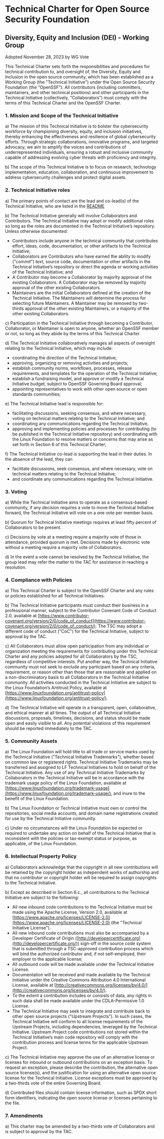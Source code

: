 # Technical Charter for Open Source Security Foundation

## Diversity, Equity and Inclusion (DEI) - Working Group

Adopted November 28, 2023 by WG Vote

This Technical Charter sets forth the responsibilities and procedures for technical contribution to, and oversight of, the Diversity, Equity and Inclusion in the open source community, which has been established as a Working Group (the "Technical Initiative") under the Open Source Security Foundation (the “OpenSSF”). All contributors (including committers, maintainers, and other technical positions) and other participants in the Technical Initiative (collectively, “Collaborators”) must comply with the terms of this Technical Charter and the OpenSSF Charter.

### 1. Mission and Scope of the Technical Initiative

 a)	The mission of this Technical Initiative  is to bolster the cybersecurity workforce by championing diversity, equity, and inclusion initiatives, thereby enhancing the effectiveness and resilience of global cybersecurity efforts. Through strategic collaborations, innovative programs, and targeted advocacy, we aim to amplify the voices and contributions of underrepresented individuals, ensuring a robust and inclusive community capable of addressing evolving cyber threats with proficiency and integrity.

 b)	The scope of this Technical Initiative is to focus on research, technology implementation, education, collaboration, and continuous improvement to address cybersecurity challenges and protect digital assets.

### 2. Technical initiative roles

a)	The primary points of contact are the lead and co-lead(s) of the Technical Initiative, who are listed in the [README](https://github.com/ossf/wg-dei/blob/main/README.md#governance)

b)	The Technical Initiative generally will involve Collaborators and Contributors. The Technical Initiative may adopt or modify additional roles so long as the roles are documented in the Technical Initiative’s repository. Unless otherwise documented:

- Contributors include anyone in the technical community that contributes effort, ideas, code, documentation, or other artifacts to the Technical Initiative;
- Collaborators are Contributors who have earned the ability to modify ("commit") text, source code, documentation or other artifacts in the Technical Initiative’s repository or direct the agenda or working activities of the Technical Initiative; and
- A Contributor may become a Collaborator by majority approval of the existing Collaborators. A Collaborator may be removed by majority approval of the other existing Collaborators.
- Maintainers are the initial Collaborators defined at the creation of the Technical Initiative. The Maintainers will determine the process for selecting future Maintainers. A Maintainer may be removed by two-thirds approval of the other existing Maintainers, or a majority of the other existing Collaborators.

c) 	Participation in the Technical Initiative through becoming a Contributor, Collaborator, or Maintainer is open to anyone, whether an OpenSSF member or not, so long as they abide by the terms of this Technical Charter.

d)	The Technical Initiative collaboratively manages all aspects of oversight relating to the Technical Initiative, which may include:
- coordinating the direction of the Technical Initiative;
- approving, organizing or removing activities and projects;
- establish community norms, workflows, processes, release requirements, and templates for the operation of the Technical Initiative;
- establish a fundraising model, and approve or modify a Technical Initiative budget, subject to OpenSSF Governing Board approval;
- appointing representatives to work with other open source or open standards communities;

e)	The Technical Initiative lead is responsible for:
- facilitating discussions, seeking consensus, and where necessary, voting on technical matters relating to the Technical Initiative; and
- coordinating any communications regarding the Technical Initiative.
- approving and implementing policies and processes for contributing (to be published in the Technical Initiative repository) and coordinating with the Linux Foundation to resolve matters or concerns that may arise as set forth in Section 6 of this Technical Charter;

f) The Technical Initiative co-lead is supporting the lead in their duties. In the absence of the lead, they can
- facilitate discussions, seek consensus, and where necessary, vote on technical matters relating to the Technical Initiative;
- and coordinate any communications regarding the Technical Initiative.

### 3. Voting

a)	While the Technical Initiative aims to operate as a consensus-based community, if any decision requires a vote to move the Technical Initiative forward, the Technical Initiative will vote on a one vote per member basis.

b)	Quorum for Technical Initiative meetings requires at least fifty percent of Collaborators to be present.

c) 	Decisions by vote at a meeting require a majority vote of those in attendance, provided quorum is met. Decisions made by electronic vote without a meeting require a majority vote of Collaborators.

d)	In the event a vote cannot be resolved by the Technical Initiative, the group lead may refer the matter to the TAC for assistance in reaching a resolution.

### 4. Compliance with Policies

a)	This Technical Charter is subject to the OpenSSF Charter and any rules or policies established for all Technical Initiatives.

b)	The Technical Initiative participants must conduct their business in a professional manner, subject to the Contributor Covenant Code of Conduct 2.0, available at [https://www.contributor-covenant.org/version/2/0/code_of_conduct](https://www.contributor-covenant.org/version/2/0/code_of_conduct/). The TSC may adopt a different code of conduct ("CoC") for the Technical Initiative, subject to approval by the TAC.

c) 	All Collaborators must allow open participation from any individual or organization meeting the requirements for contributing under this Technical Charter and any policies adopted for all Collaborators by the TSC, regardless of competitive interests. Put another way, the Technical Initiative community must not seek to exclude any participant based on any criteria, requirement, or reason other than those that are reasonable and applied on a non-discriminatory basis to all Collaborators in the Technical Initiative community. All activities conducted in the Technical Initiative are subject to the Linux Foundation’s Antitrust Policy, available at [https://www.linuxfoundation.org/antitrust-policy](https://www.linuxfoundation.org/antitrust-policy/).

d)	The Technical Initiative will operate in a transparent, open, collaborative, and ethical manner at all times. The output of all Technical Initiative discussions, proposals, timelines, decisions, and status should be made open and easily visible to all. Any potential violations of this requirement should be reported immediately to the TAC.

### 5. Community Assets

a)	The Linux Foundation will hold title to all trade or service marks used by the Technical Initiative ("Technical Initiative Trademarks"), whether based on common law or registered rights. Technical Initiative Trademarks may be transferred and assigned to LF Technical Initiatives to hold on behalf of the Technical Initiative. Any use of any Technical Initiative Trademarks by Collaborators in the Technical Initiative will be in accordance with the trademark usage policy of the Linux Foundation, available at [https://www.linuxfoundation.org/trademark-usage](https://www.linuxfoundation.org/trademark-usage/), and inure to the benefit of the Linux Foundation.

b)	The Linux Foundation or Technical Initiative must own or control the repositories, social media accounts, and domain name registrations created for use by the Technical Initiative community.

c) 	Under no circumstances will the Linux Foundation be expected or required to undertake any action on behalf of the Technical Initiative that is inconsistent with the policies or tax-exempt status or purpose, as applicable, of the Linux Foundation.

### 6. Intellectual Property Policy

a)	Collaborators acknowledge that the copyright in all new contributions will be retained by the copyright holder as independent works of authorship and that no contributor or copyright holder will be required to assign copyrights to the Technical Initiative.

b)	Except as described in Section 6.c., all contributions to the Technical Initiative are subject to the following:

- All new inbound code contributions to the Technical Initiative must be made using the Apache License, Version 2.0, available at [https://www.apache.org/licenses/LICENSE-2.0](https://www.apache.org/licenses/LICENSE-2.0) (the "Technical Initiative License").
- All new inbound code contributions must also be accompanied by a Developer Certificate of Origin ([http://developercertificate.org](http://developercertificate.org/)) sign-off in the source code system that is submitted through a TSC-approved contribution process which will bind the authorized contributor and, if not self-employed, their employer to the applicable license;
- All outbound code will be made available under the Technical Initiative License.
- Documentation will be received and made available by the Technical Initiative under the Creative Commons Attribution 4.0 International License, available at [http://creativecommons.org/licenses/by/4.0/](http://creativecommons.org/licenses/by/4.0/).
- To the extent a contribution includes or consists of data, any rights in such data shall be made available under the CDLA-Permissive 1.0 License.
- The Technical Initiative may seek to integrate and contribute back to other open source projects ("Upstream Projects"). In such cases, the Technical Initiative will conform to all license requirements of the Upstream Projects, including dependencies, leveraged by the Technical Initiative. Upstream Project code contributions not stored within the Technical Initiative’s main code repository will comply with the contribution process and license terms for the applicable Upstream Project.

c) 	The Technical Initiative may approve the use of an alternative license or licenses for inbound or outbound contributions on an exception basis. To request an exception, please describe the contribution, the alternative open source license(s), and the justification for using an alternative open source license for the Technical Initiative. License exceptions must be approved by a two-thirds vote of the entire Governing Board.

d)	Contributed files should contain license information, such as SPDX short form identifiers, indicating the open source license or licenses pertaining to the file.

### 7. Amendments
a)  This charter may be amended by a two-thirds vote of Collaborators and is subject to approval by the TAC.
